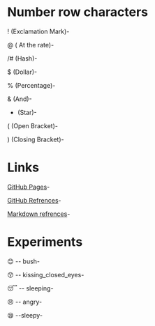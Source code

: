 # Number row characters

! (Exclamation Mark)-

@ ( At the rate)-

/# (Hash)-

$ (Dollar)-

% (Percentage)-

& (And)-

* (Star)-
  
( (Open Bracket)-

) (Closing Bracket)-


  # Links
  [GitHub Pages](https://pages.github.com/)-
  
  [GitHub Refrences](https://docs.github.com/)-
  
  [Markdown refrences](https://markdownguide.org/)-
  

  # Experiments
  
  😊 -- bush-
  
  😙 -- kissing_closed_eyes-
  
  😴 -- sleeping-
  
  😠 -- angry-
  
  😪 --sleepy-
